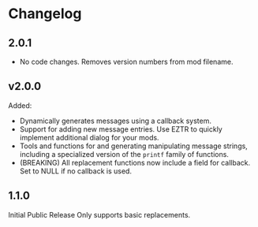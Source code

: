 # Changelog

## 2.0.1

* No code changes. Removes version numbers from mod filename.

## v2.0.0

Added:

* Dynamically generates messages using a callback system.
* Support for adding new message entries. Use EZTR to quickly implement additional dialog for your mods.
* Tools and functions for and generating manipulating message strings, including a specialized version of the `printf` family of functions.
* (BREAKING) All replacement functions now include a field for callback. Set to NULL if no callback is used.

## 1.1.0

Initial Public Release
Only supports basic replacements.
